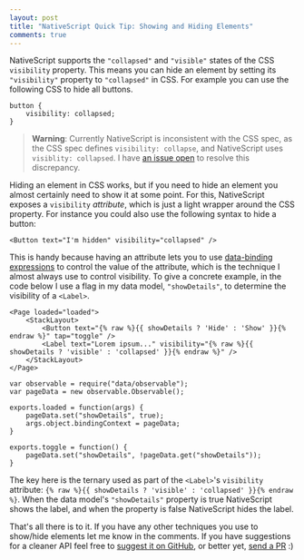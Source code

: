 ```yaml
---
layout: post
title: "NativeScript Quick Tip: Showing and Hiding Elements"
comments: true
---
```


NativeScript supports the `"collapsed"` and `"visible"` states of the CSS `visibility` property. This means you can hide an element by setting its `"visibility"` property to `"collapsed"` in CSS. For example you can use the following CSS to hide all buttons.

<pre class="language-css"><code class="language-css">button {
    visibility: collapsed;
}</code></pre>

> **Warning**: Currently NativeScript is inconsistent with the CSS spec, as the CSS spec defines `visibility: collapse`, and NativeScript uses `visiblity: collapsed`. I have [an issue open](https://github.com/NativeScript/NativeScript/issues/285) to resolve this discrepancy.

<!--more-->

Hiding an element in CSS works, but if you need to hide an element you almost certainly need to show it at some point. For this, NativeScript exposes a `visibility` *attribute*, which is just a light wrapper around the CSS property. For instance you could also use the following syntax to hide a button:

<pre class="language-markup"><code class="language-markup">&lt;Button text="I'm hidden" visibility="collapsed" /&gt;</code></pre>

This is handy because having an attribute lets you to use [data-binding expressions](http://docs.nativescript.org/bindings#using-expressions-for-bindings) to control the value of the attribute, which is the technique I almost always use to control visibility. To give a concrete example, in the code below I use a flag in my data model, `"showDetails"`, to determine the visibility of a `<Label>`.

<pre class="language-markup line-numbers"><code class="language-markup">&lt;Page loaded="loaded"&gt;
	&lt;StackLayout&gt;
		&lt;Button text="{% raw %}{{ showDetails ? 'Hide' : 'Show' }}{% endraw %}" tap="toggle" /&gt;
		&lt;Label text="Lorem ipsum..." visibility="{% raw %}{{ showDetails ? 'visible' : 'collapsed' }}{% endraw %}" /&gt;
	&lt;/StackLayout&gt;
&lt;/Page&gt;</code></pre>

<pre class="language-javascript line-numbers"><code class="language-javascript">var observable = require("data/observable");
var pageData = new observable.Observable();

exports.loaded = function(args) {
	pageData.set("showDetails", true);
	args.object.bindingContext = pageData;
}

exports.toggle = function() {
	pageData.set("showDetails", !pageData.get("showDetails"));
}</code></pre>

The key here is the ternary used as part of the `<Label>`'s `visibility` attribute: `{% raw %}{{ showDetails ? 'visible' : 'collapsed' }}{% endraw %}`. When the data model's `"showDetails"` property is true NativeScript shows the label, and when the property is false NativeScript hides the label.

That's all there is to it. If you have any other techniques you use to show/hide elements let me know in the comments. If you have suggestions for a cleaner API feel free to [suggest it on GitHub](https://github.com/NativeScript/NativeScript/issues/new), or better yet, [send a PR](https://www.nativescript.org/contribute) :)
